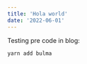 ```yaml
---
title: 'Hola world'
date: '2022-06-01'
---
```


Testing pre code in blog:

```bash
yarn add bulma
```